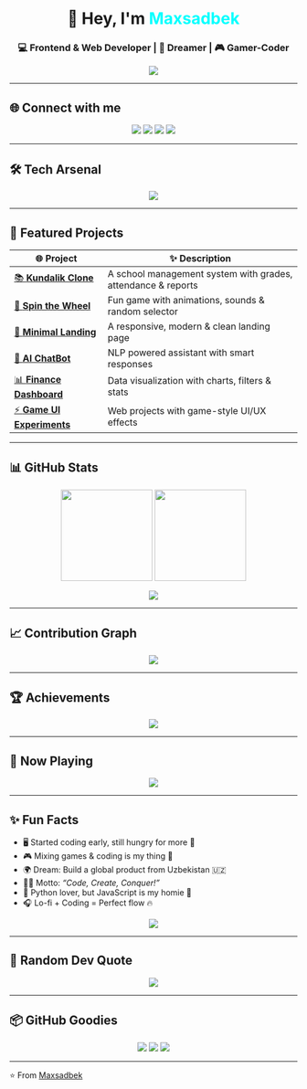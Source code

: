 <!-- Maxsadbek GitHub Profile README -->

<h1 align="center">👋 Hey, I'm <span style="color:#00ffff;">Maxsadbek</span></h1>
<h3 align="center">💻 Frontend & Web Developer | 🚀 Dreamer | 🎮 Gamer-Coder</h3>

<p align="center">
  <img src="https://readme-typing-svg.herokuapp.com?font=Fira+Code&weight=600&size=24&duration=3000&pause=1000&color=00FFFF&center=true&vCenter=true&width=600&lines=Turning+ideas+into+reality;Frontend+%2B+Web+Developer;Exploring+AI%2C+Blockchain%2C+Game+Dev;Code%2C+Create%2C+Conquer!"/>
</p>

---

## 🌐 Connect with me  
<p align="center">
  <a href="https://www.instagram.com/_makxsad/"><img src="https://img.shields.io/badge/Instagram-%23ee2a7b?style=for-the-badge&logo=instagram&logoColor=white"/></a>
  <a href="mailto:maxsadbek@gmail.com"><img src="https://img.shields.io/badge/Gmail-D14836?style=for-the-badge&logo=gmail&logoColor=white"/></a>
  <a href="#"><img src="https://img.shields.io/badge/LinkedIn-0077B5?style=for-the-badge&logo=linkedin&logoColor=white"/></a>
  <a href="#"><img src="https://img.shields.io/badge/Portfolio-00ffff?style=for-the-badge&logo=vercel&logoColor=black"/></a>
</p>

---

## 🛠 Tech Arsenal  
<p align="center">
  <img src="https://skillicons.dev/icons?i=html,css,js,ts,react,tailwind,sass,bootstrap,figma,git,github,vscode,ps,ai,python,nodejs,mongodb,docker,linux&perline=9"/>
</p>

---

## 🚀 Featured Projects
| 🌐 Project | ✨ Description |
|------------|----------------|
| [📚 **Kundalik Clone**](#) | A school management system with grades, attendance & reports |
| [🎡 **Spin the Wheel**](#) | Fun game with animations, sounds & random selector |
| [🎨 **Minimal Landing**](#) | A responsive, modern & clean landing page |
| [🤖 **AI ChatBot**](#) | NLP powered assistant with smart responses |
| [📊 **Finance Dashboard**](#) | Data visualization with charts, filters & stats |
| [⚡ **Game UI Experiments**](#) | Web projects with game-style UI/UX effects |

---

## 📊 GitHub Stats  
<p align="center">
  <img src="https://github-readme-stats.vercel.app/api?username=maxsadbek&show_icons=true&bg_color=0d1117&text_color=00ffaa&title_color=00ffff&icon_color=00ffff&border_color=00ffff&border_radius=15" height="160"/>
  <img src="https://streak-stats.demolab.com?user=maxsadbek&theme=highcontrast&hide_border=false&border_radius=15&ring=00ffff&currStreakNum=00ffaa&dates=ffffff" height="160"/>
</p>

<p align="center">
  <img src="https://github-readme-stats.vercel.app/api/top-langs/?username=maxsadbek&layout=compact&bg_color=0d1117&text_color=ffffff&title_color=00ffff&border_color=00ffff&border_radius=15"/>
</p>

---

## 📈 Contribution Graph  
<p align="center">
  <img src="https://github-readme-activity-graph.vercel.app/graph?username=maxsadbek&bg_color=0d1117&color=ffffff&line=00ffff&point=00ffaa&area=true&hide_border=false"/>
</p>

---

## 🏆 Achievements  
<p align="center">
  <img src="https://github-profile-trophy.vercel.app/?username=maxsadbek&theme=matrix&no-frame=true&row=1&column=7"/>
</p>

---

## 🎵 Now Playing  
<p align="center">
  <img src="https://spotify-github-profile.vercel.app/api/view?uid=31jnqmt7hlsgsyjvwgvx7wsh64f4&cover_image=true&theme=novatorem&show_offline=false&background_color=0d1117&bar_color=00ffff&bar_color_cover=false"/>
</p>

---

## ✨ Fun Facts  
- 🖥 Started coding early, still hungry for more 🚀  
- 🎮 Mixing games & coding is my thing 🎨  
- 🌍 Dream: Build a global product from Uzbekistan 🇺🇿  
- 🧑‍💻 Motto: *“Code, Create, Conquer!”*  
- 🐍 Python lover, but JavaScript is my homie 🤝  
- 🎧 Lo-fi + Coding = Perfect flow 🔥  

<p align="center">
  <img src="https://quotes-github-readme.vercel.app/api?type=horizontal&theme=dark&quote=Code%2C+Create%2C+Conquer!&author=Maxsadbek"/>
</p>

---

## 🔮 Random Dev Quote
<p align="center">
  <img src="https://quotes-github-readme.vercel.app/api?type=vertical&theme=radical"/>
</p>

---

## 📦 GitHub Goodies  
<p align="center">
  <img src="https://github-profile-summary-cards.vercel.app/api/cards/profile-details?username=maxsadbek&theme=tokyonight"/>
  <img src="https://github-profile-summary-cards.vercel.app/api/cards/repos-per-language?username=maxsadbek&theme=tokyonight"/>
  <img src="https://github-profile-summary-cards.vercel.app/api/cards/most-commit-language?username=maxsadbek&theme=tokyonight"/>
</p>

---

⭐️ From [Maxsadbek](https://github.com/maxsadbek)  
